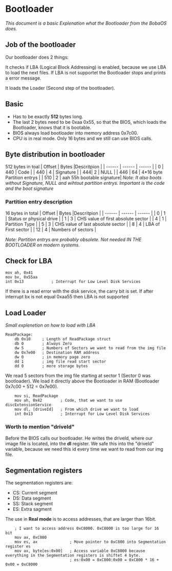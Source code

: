 # Bootloader
*This document is a basic Explenation what the Bootloader from the BobaOS does.*
## Job of the bootloader
Our bootloader does 2 things:

It checks if LBA (Logical Block Addressing) is enabled, because we use LBA to load the next files. If LBA is not supportet the Bootloader stops and prints a error message.

It loads the Loader (Second step of the bootloader).

## Basic
 - Has to be exactly **512** bytes long. 
 - The last 2 bytes need to be 0xaa 0x55, so that the BIOS, which loads the Bootloader, knows that it is    bootable.
 - BIOS always load bootloader into memory address 0x7c00.
 - CPU is in real mode. Only 16 bytes and we still can use BIOS calls.

## Byte distribution in bootloader
512 bytes in toal
| Offset | Bytes |Descritpion |
| ------ | ------ | ------ |
| 0 | 440 | Code |
| 440 | 4 | Signature |
| 444| 2 | NULL |
| 446 | 64 | 4*16 byte Partition entrys |
| 510 | 2 |  aah 55h bootable signature|
*Note: It also boots without Signature, NULL and wihtout partition entrys. Important is the code and the boot signature*

### Partition entry description
16 bytes in total
| Offset | Bytes |Descritpion |
| ------ | ------ | ------ |
| 0 | 1 | Status or physical drive |
| 1 | 3 | CHS value of first absolute sector |
| 4 | 1 | Partition Type |
| 5 | 3 | CHS value of last absolute sector |
| 8 | 4 | LBA of First sector |
| 12 | 4 | Numbers of sectors |

*Note: Partition entrys are probably obsolete. Not needed IN THE BOOTLOADER on modern systems.*
## Check for LBA
```assembly
mov ah, 0x41
mov bx, 0x55aa
int 0x13            ; Interrupt for Low Level Disk Services
```
If there is a read error with the disk service, the carry bit is set.
If after interrupt bx is not equal 0xaa55 then LBA is not supported
## Load Loader
*Small explenetion on how to load with LBA*
```assembly
ReadPackage:
	db 0x10		; Length of ReadPackage struct
	db 0		; Always Zero
	dw 5		; Numbers of Sectors we want to read from the img file
	dw 0x7e00	; Destination RAM address
	dw 0		; in memory page zero
	dd 1		; img file read start sector
	dd 0		; more storage bytes
```
We read 5 sectors from the img file starting at sector 1 (Sector 0 was bootloader).
We load it directly above the Bootloader in RAM (Bootloader 0x7c00 + 512 = 0x7e00).
```assembly
	mov si, ReadPackage
	mov ah, 0x42        ; Code, that we want to use discExtensionService
	mov dl, [driveId]   ; From which drive we want to load
	int 0x13            ; Interrupt for Low Level Disk Services
```

### Worth to mention "driveId"
Before the BIOS calls our bootloader. He writes the driveId, where our image file is located, into the **dl** register. We safe this into the "driveId" variable, because we need this id every time we want to read from our img file.
## Segmentation registers
The segmentation registers are:
- CS: Current segment
- DS: Data segment
- SS: Stack segment
- ES: Extra sagment

The use in **Real mode** is to access addresses, that are larger than 16bit.
```assembly
	; I want to access address 0xC8000. 0xC8000 is too large for 16 bit
	mov ax, 0xC800
	mov es, ax				; Move pointer to 0xC800 into Segmentation register es
	mov ax, byte[es:0x00]	; Access variable 0xC8000 because everything in the Segmentation registers is shiftet 4 byte.
							; es:0x00 = 0xC800:0x00 = 0xC800 * 16 + 0x00 = 0xC8000
```
